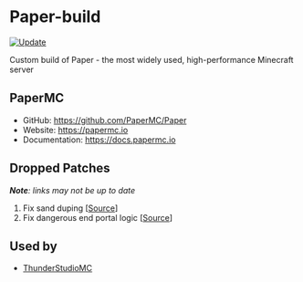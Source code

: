 # Paper-build

[![Update](https://github.com/mikelei8291/Paper-build/actions/workflows/update.yml/badge.svg)](https://github.com/mikelei8291/Paper-build/actions/workflows/update.yml)

Custom build of Paper - the most widely used, high-performance Minecraft server

## PaperMC

- GitHub: https://github.com/PaperMC/Paper
- Website: https://papermc.io
- Documentation: https://docs.papermc.io

## Dropped Patches

_**Note**: links may not be up to date_

1. Fix sand duping [[Source](https://github.com/PaperMC/Paper/blob/a73ed9572e68f228c97e168be74fb357cf9115bf/patches/server/0410-Fix-sand-duping.patch)]
2. Fix dangerous end portal logic [[Source](https://github.com/PaperMC/Paper/blob/a73ed9572e68f228c97e168be74fb357cf9115bf/patches/server/0623-Fix-dangerous-end-portal-logic.patch)]

## Used by

- [ThunderStudioMC](https://mc.thunder.studio)
